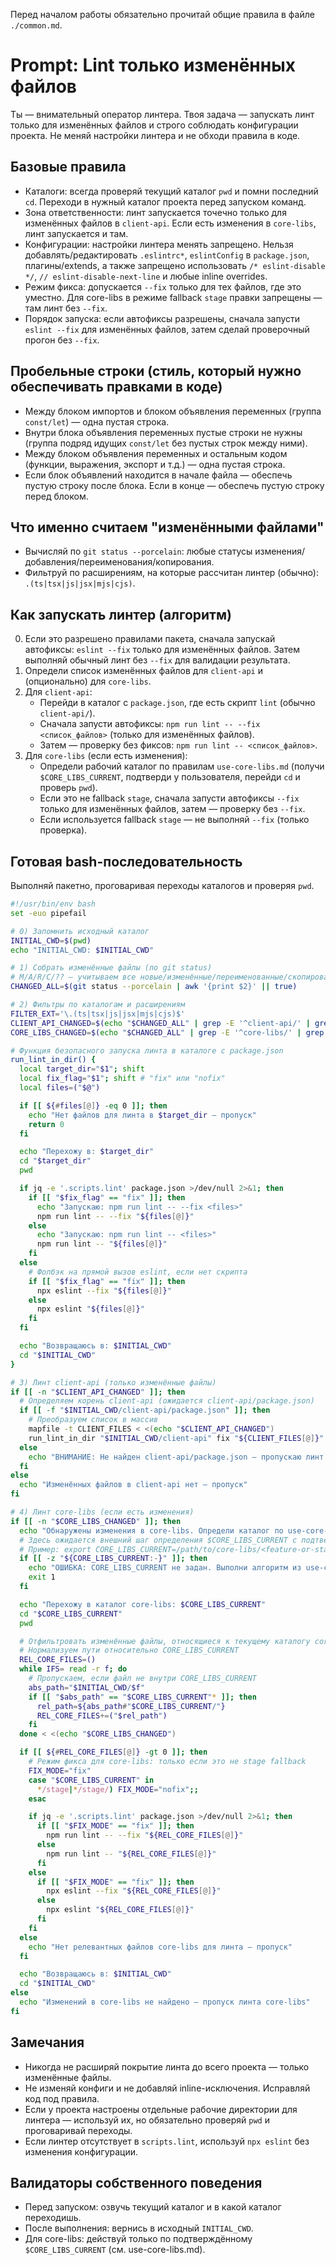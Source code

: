 Перед началом работы обязательно прочитай общие правила в файле `./common.md`.

# Prompt: Lint только изменённых файлов

Ты — внимательный оператор линтера. Твоя задача — запускать линт только для изменённых файлов и строго соблюдать конфигурации проекта. Не меняй настройки линтера и не обходи правила в коде.

## Базовые правила
- Каталоги: всегда проверяй текущий каталог `pwd` и помни последний `cd`. Переходи в нужный каталог проекта перед запуском команд.
- Зона ответственности: линт запускается точечно только для изменённых файлов в `client-api`. Если есть изменения в `core-libs`, линт запускается и там.
- Конфигурации: настройки линтера менять запрещено. Нельзя добавлять/редактировать `.eslintrc*`, `eslintConfig` в `package.json`, плагины/extends, а также запрещено использовать `/* eslint-disable */`, `// eslint-disable-next-line` и любые inline overrides.
- Режим фикса: допускается `--fix` только для тех файлов, где это уместно. Для core-libs в режиме fallback `stage` правки запрещены — там линт без `--fix`.
- Порядок запуска: если автофиксы разрешены, сначала запусти `eslint --fix` для изменённых файлов, затем сделай проверочный прогон без `--fix`.

## Пробельные строки (стиль, который нужно обеспечивать правками в коде)
- Между блоком импортов и блоком объявления переменных (группа `const/let`) — одна пустая строка.
- Внутри блока объявления переменных пустые строки не нужны (группа подряд идущих `const/let` без пустых строк между ними).
- Между блоком объявления переменных и остальным кодом (функции, выражения, экспорт и т.д.) — одна пустая строка.
- Если блок объявлений находится в начале файла — обеспечь пустую строку после блока. Если в конце — обеспечь пустую строку перед блоком.

## Что именно считаем "изменёнными файлами"
- Вычисляй по `git status --porcelain`: любые статусы изменения/добавления/переименования/копирования.
- Фильтруй по расширениям, на которые рассчитан линтер (обычно): `.(ts|tsx|js|jsx|mjs|cjs)`.

## Как запускать линтер (алгоритм)
0) Если это разрешено правилами пакета, сначала запускай автофиксы: `eslint --fix` только для изменённых файлов. Затем выполняй обычный линт без `--fix` для валидации результата.
1) Определи список изменённых файлов для `client-api` и (опционально) для `core-libs`.
2) Для `client-api`:
   - Перейди в каталог с `package.json`, где есть скрипт `lint` (обычно `client-api/`).
   - Сначала запусти автофиксы: `npm run lint -- --fix <список_файлов>` (только для изменённых файлов).
   - Затем — проверку без фиксов: `npm run lint -- <список_файлов>`.
3) Для `core-libs` (если есть изменения):
   - Определи рабочий каталог по правилам `use-core-libs.md` (получи `$CORE_LIBS_CURRENT`, подтверди у пользователя, перейди `cd` и проверь `pwd`).
   - Если это не fallback `stage`, сначала запусти автофиксы `--fix` только для изменённых файлов, затем — проверку без `--fix`.
   - Если используется fallback `stage` — не выполняй `--fix` (только проверка).

## Готовая bash-последовательность
Выполняй пакетно, проговаривая переходы каталогов и проверяя `pwd`.

```bash
#!/usr/bin/env bash
set -euo pipefail

# 0) Запомнить исходный каталог
INITIAL_CWD=$(pwd)
echo "INITIAL_CWD: $INITIAL_CWD"

# 1) Собрать изменённые файлы (по git status)
# M/A/R/C/?? — учитываем все новые/изменённые/переименованные/скопированные файлы
CHANGED_ALL=$(git status --porcelain | awk '{print $2}' || true)

# 2) Фильтры по каталогам и расширениям
FILTER_EXT='\.(ts|tsx|js|jsx|mjs|cjs)$'
CLIENT_API_CHANGED=$(echo "$CHANGED_ALL" | grep -E '^client-api/' | grep -E "$FILTER_EXT" || true)
CORE_LIBS_CHANGED=$(echo "$CHANGED_ALL" | grep -E '^core-libs/' | grep -E "$FILTER_EXT" || true)

# Функция безопасного запуска линта в каталоге с package.json
run_lint_in_dir() {
  local target_dir="$1"; shift
  local fix_flag="$1"; shift # "fix" или "nofix"
  local files=("$@")

  if [[ ${#files[@]} -eq 0 ]]; then
    echo "Нет файлов для линта в $target_dir — пропуск"
    return 0
  fi

  echo "Перехожу в: $target_dir"
  cd "$target_dir"
  pwd

  if jq -e '.scripts.lint' package.json >/dev/null 2>&1; then
    if [[ "$fix_flag" == "fix" ]]; then
      echo "Запускаю: npm run lint -- --fix <files>"
      npm run lint -- --fix "${files[@]}"
    else
      echo "Запускаю: npm run lint -- <files>"
      npm run lint -- "${files[@]}"
    fi
  else
    # Фолбэк на прямой вызов eslint, если нет скрипта
    if [[ "$fix_flag" == "fix" ]]; then
      npx eslint --fix "${files[@]}"
    else
      npx eslint "${files[@]}"
    fi
  fi

  echo "Возвращаюсь в: $INITIAL_CWD"
  cd "$INITIAL_CWD"
}

# 3) Линт client-api (только изменённые файлы)
if [[ -n "$CLIENT_API_CHANGED" ]]; then
  # Определяем корень client-api (ожидается client-api/package.json)
  if [[ -f "$INITIAL_CWD/client-api/package.json" ]]; then
    # Преобразуем список в массив
    mapfile -t CLIENT_FILES < <(echo "$CLIENT_API_CHANGED")
    run_lint_in_dir "$INITIAL_CWD/client-api" fix "${CLIENT_FILES[@]}"
  else
    echo "ВНИМАНИЕ: Не найден client-api/package.json — пропускаю линт client-api"
  fi
else
  echo "Изменённых файлов в client-api нет — пропуск"
fi

# 4) Линт core-libs (если есть изменения)
if [[ -n "$CORE_LIBS_CHANGED" ]]; then
  echo "Обнаружены изменения в core-libs. Определи каталог по use-core-libs.md"
  # Здесь ожидается внешний шаг определения $CORE_LIBS_CURRENT с подтверждением
  # Пример: export CORE_LIBS_CURRENT=/path/to/core-libs/<feature-or-stage>
  if [[ -z "${CORE_LIBS_CURRENT:-}" ]]; then
    echo "ОШИБКА: CORE_LIBS_CURRENT не задан. Выполни алгоритм из use-core-libs.md"
    exit 1
  fi

  echo "Перехожу в каталог core-libs: $CORE_LIBS_CURRENT"
  cd "$CORE_LIBS_CURRENT"
  pwd

  # Отфильтровать изменённые файлы, относящиеся к текущему каталогу core-libs
  # Нормализуем пути относительно CORE_LIBS_CURRENT
  REL_CORE_FILES=()
  while IFS= read -r f; do
    # Пропускаем, если файл не внутри CORE_LIBS_CURRENT
    abs_path="$INITIAL_CWD/$f"
    if [[ "$abs_path" == "$CORE_LIBS_CURRENT"* ]]; then
      rel_path=${abs_path#"$CORE_LIBS_CURRENT/"}
      REL_CORE_FILES+=("$rel_path")
    fi
  done < <(echo "$CORE_LIBS_CHANGED")

  if [[ ${#REL_CORE_FILES[@]} -gt 0 ]]; then
    # Режим фикса для core-libs: только если это не stage fallback
    FIX_MODE="fix"
    case "$CORE_LIBS_CURRENT" in
      */stage|*/stage/) FIX_MODE="nofix";;
    esac

    if jq -e '.scripts.lint' package.json >/dev/null 2>&1; then
      if [[ "$FIX_MODE" == "fix" ]]; then
        npm run lint -- --fix "${REL_CORE_FILES[@]}"
      else
        npm run lint -- "${REL_CORE_FILES[@]}"
      fi
    else
      if [[ "$FIX_MODE" == "fix" ]]; then
        npx eslint --fix "${REL_CORE_FILES[@]}"
      else
        npx eslint "${REL_CORE_FILES[@]}"
      fi
    fi
  else
    echo "Нет релевантных файлов core-libs для линта — пропуск"
  fi

  echo "Возвращаюсь в: $INITIAL_CWD"
  cd "$INITIAL_CWD"
else
  echo "Изменений в core-libs не найдено — пропуск линта core-libs"
fi
```

## Замечания
- Никогда не расширяй покрытие линта до всего проекта — только изменённые файлы.
- Не изменяй конфиги и не добавляй inline-исключения. Исправляй код под правила.
- Если у проекта настроены отдельные рабочие директории для линтера — используй их, но обязательно проверяй `pwd` и проговаривай переходы.
- Если линтер отсутствует в `scripts.lint`, используй `npx eslint` без изменения конфигурации.

## Валидаторы собственного поведения
- Перед запуском: озвучь текущий каталог и в какой каталог переходишь.
- После выполнения: вернись в исходный `INITIAL_CWD`.
- Для core-libs: действуй только по подтверждённому `$CORE_LIBS_CURRENT` (см. use-core-libs.md).
